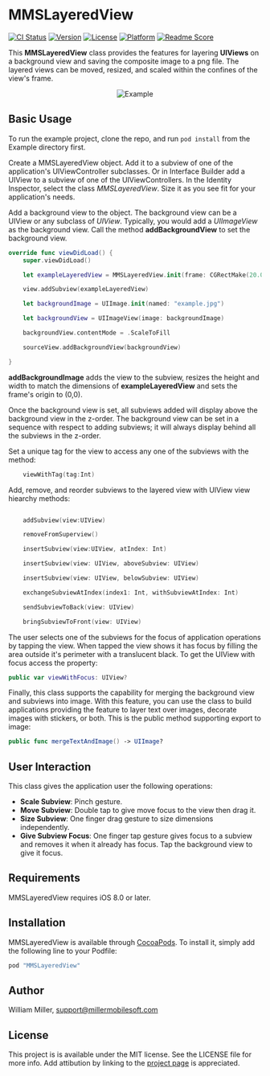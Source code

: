 # MMSLayeredView
[![CI Status](http://img.shields.io/travis/miller-ms/MMSLayeredView.svg?style=flat)](https://travis-ci.org/miller-ms/MMSLayeredView)
[![Version](https://img.shields.io/cocoapods/v/MMSLayeredView.svg?style=flat)](http://cocoapods.org/pods/MMSLayeredView)
[![License](https://img.shields.io/cocoapods/l/MMSLayeredView.svg?style=flat)](http://cocoapods.org/pods/MMSLayeredView)
[![Platform](https://img.shields.io/cocoapods/p/MMSLayeredView.svg?style=flat)](http://cocoapods.org/pods/MMSLayeredView)
[![Readme Score](http://readme-score-api.herokuapp.com/score.svg?url=miller-ms/mmslayeredview)](http://clayallsopp.github.io/readme-score?url=miller-ms/mmslayeredview)

This **MMSLayeredView** class provides the features for layering **UIViews** on a background view and saving the composite image to a png file.  The layered views can be moved, resized, and scaled within the confines of the view's frame.

<p align="center">
<img src=“screenshot.png" alt="Example">
</p>

## Basic Usage
To run the example project, clone the repo, and run `pod install` from the Example directory first.

Create a MMSLayeredView object.  Add it to a subview of one of the application's UIViewController subclasses. Or in Interface Builder add a UIView to a subview of one of the UIViewControllers.   In the Identity Inspector, select the class _MMSLayeredView_.  Size it as you see fit for your application's needs.

Add a background view to the object.  The background view can be a UIView or any subclass of _UIView_.  Typically, you would add a _UIImageView_ as the background view.  Call the method __addBackgroundView__ to set the background view.

```swift
override func viewDidLoad() {
    super.viewDidLoad()

    let exampleLayeredView = MMSLayeredView.init(frame: CGRectMake(20.0, 20.0, 100.0, 100.0))

    view.addSubview(exampleLayeredView)

    let backgroundImage = UIImage.init(named: "example.jpg")

    let backgroundView = UIImageView(image: backgroundImage)

    backgroundView.contentMode = .ScaleToFill

    sourceView.addBackgroundView(backgroundView)

}
```
__addBackgroundImage__ adds the view to the subview, resizes the height and width to match the dimensions of __exampleLayeredView__ and sets the frame's origin to (0,0). 

Once the background view is set, all subviews added will display above the background view in the z-order. The background view can be set in a sequence with respect to adding subviews; it will always display behind all the subviews in the z-order.

Set a unique tag for the view to access any one of the subviews with the method:

```swift
    viewWithTag(tag:Int)
```
Add, remove, and reorder subviews to the layered view with UIView view hiearchy methods: 
```swift

    addSubview(view:UIView)

    removeFromSuperview()

    insertSubview(view:UIView, atIndex: Int)

    insertSubview(view: UIView, aboveSubview: UIView)

    insertSubview(view: UIView, belowSubview: UIView)

    exchangeSubviewAtIndex(index1: Int, withSubviewAtIndex: Int)

    sendSubviewToBack(view: UIView)

    bringSubviewToFront(view: UIView)

```
The user selects one of the subviews for the focus of application operations by tapping the view.  When tapped the view shows it has focus by filling the area outside it's perimeter with a translucent black.  To get the UIView with focus access the property:

```swift
public var viewWithFocus: UIView?
```
Finally, this class supports the capability for merging the background view and subviews into image.  With this feature, you can use the class to build applications providing the feature to layer text over images, decorate images with stickers, or both. This is the public method supporting export to image:

```swift
public func mergeTextAndImage() -> UIImage?

```
## User Interaction
This class gives the application user the following operations:
* __Scale Subview__: Pinch gesture.
* __Move Subview__: Double tap to give move focus to the view then drag it.
* __Size Subview__: One finger drag gesture to size dimensions independently.
* __Give Subview Focus__: One finger tap gesture gives focus to a subview and removes it when it already has focus. Tap the background view to give it focus.
## Requirements
MMSLayeredView requires iOS 8.0 or later.
## Installation
MMSLayeredView is available through [CocoaPods](http://cocoapods.org). To install
it, simply add the following line to your Podfile:

```ruby
pod "MMSLayeredView"
```
## Author
William Miller, support@millermobilesoft.com
## License
This project is is available under the MIT license. See the LICENSE file for more info. Add attibution by linking to the [project page](https://github.com/miller-ms/MMSLayeredView) is appreciated.
